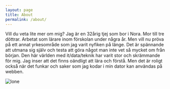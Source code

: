 ```yaml
---
layout: page
title: About
permalink: /about/
---
```


Vill du veta lite mer om mig? Jag är en 32årig tjej som bor i Nora. Mor till tre döttrar. Arbetat som lärare inom förskolan under några år. Men vill nu pröva på ett annat yrkesområde som jag varit nyfiken på länge. Det är spännande att utmana sig själv och testa att göra något man inte vet så mycket om från början. Den här världen med it/data/teknik har varit stor och skrämmande för mig. Jag inser att det finns oändligt att lära och förstå. Men det är roligt också när det funkar och saker som jag kodar i min dator kan användas på webben.

![lone](/assets/IMG_0847.png)
